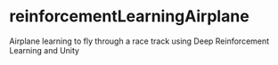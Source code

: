 # reinforcementLearningAirplane
Airplane learning to fly through a race track using Deep Reinforcement Learning and Unity

